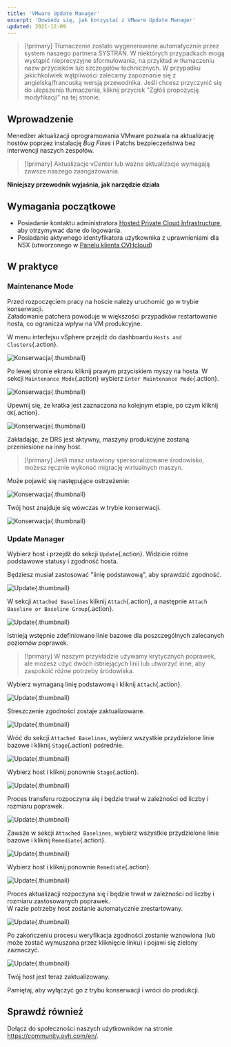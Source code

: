 ```yaml
---
title: 'VMware Update Manager'
excerpt: 'Dowiedz się, jak korzystać z VMware Update Manager'
updated: 2021-12-09
---
```


> [!primary]
> Tłumaczenie zostało wygenerowane automatycznie przez system naszego partnera SYSTRAN. W niektórych przypadkach mogą wystąpić nieprecyzyjne sformułowania, na przykład w tłumaczeniu nazw przycisków lub szczegółów technicznych. W przypadku jakichkolwiek wątpliwości zalecamy zapoznanie się z angielską/francuską wersją przewodnika. Jeśli chcesz przyczynić się do ulepszenia tłumaczenia, kliknij przycisk "Zgłóś propozycję modyfikacji" na tej stronie.
>

## Wprowadzenie

Menedżer aktualizacji oprogramowania VMware pozwala na aktualizację hostów poprzez instalację *Bug Fixes* i Patchs bezpieczeństwa bez interwencji naszych zespołów.     

> [!primary]
> Aktualizacje vCenter lub ważne aktualizacje wymagają zawsze naszego zaangażowania.

**Niniejszy przewodnik wyjaśnia, jak narzędzie działa**

## Wymagania początkowe

- Posiadanie kontaktu administratora [Hosted Private Cloud Infrastructure](https://www.ovhcloud.com/pl/enterprise/products/hosted-private-cloud/), aby otrzymywać dane do logowania.
- Posiadanie aktywnego identyfikatora użytkownika z uprawnieniami dla NSX (utworzonego w [Panelu klienta OVHcloud](https://www.ovh.com/auth/?action=gotomanager&from=https://www.ovh.pl/&ovhSubsidiary=pl))

## W praktyce

### Maintenance Mode

Przed rozpoczęciem pracy na hoście należy uruchomić go w trybie konserwacji.    
Załadowanie patchera powoduje w większości przypadków restartowanie hosta, co ogranicza wpływ na VM produkcyjne. 

W menu interfejsu vSphere przejdź do dashboardu `Hosts and Clusters`{.action}.

![Konserwacja](images/en01menu.png){.thumbnail}

Po lewej stronie ekranu kliknij prawym przyciskiem myszy na hosta. W sekcji `Maintenance Mode`{.action} wybierz `Enter Maintenance Mode`{.action}.

![Konserwacja](images/en02maintenance.png){.thumbnail}

Upewnij się, że kratka jest zaznaczona na kolejnym etapie, po czym kliknij `OK`{.action}.

![Konserwacja](images/en03enter.png){.thumbnail}

Zakładając, że DRS jest aktywny, maszyny produkcyjne zostaną przeniesione na inny host.

> [!primary]
> Jeśli masz ustawiony spersonalizowane środowisko, możesz ręcznie wykonać migrację wirtualnych maszyn.
>

Może pojawić się następujące ostrzeżenie:     

![Konserwacja](images/en04warning.png){.thumbnail}

Twój host znajduje się wówczas w trybie konserwacji.

![Konserwacja](images/en05maintenanced.png){.thumbnail}

### Update Manager

Wybierz host i przejdź do sekcji `Update`{.action}.
Widzicie różne podstawowe statusy i zgodność hosta.     

Będziesz musiał zastosować "linię podstawową", aby sprawdzić zgodność.

![Update](images/en06summary.png){.thumbnail}

W sekcji `Attached Baselines` kliknij `Attach`{.action}, a następnie `Attach Baseline or Baseline Group`{.action}.

![Update](images/en07attach.png){.thumbnail}

Istnieją wstępnie zdefiniowane linie bazowe dla poszczególnych zalecanych poziomów poprawek.

> [!primary]
> W naszym przykładzie używamy krytycznych poprawek, ale możesz użyć dwóch istniejących linii lub utworzyć inne, aby zaspokoić różne potrzeby środowiska.
>

Wybierz wymaganą linię podstawową i kliknij `Attach`{.action}.

![Update](images/en08define.png){.thumbnail}

Streszczenie zgodności zostaje zaktualizowane.     

![Update](images/en09noncompliant.png){.thumbnail}

Wróć do sekcji `Attached Baselines`, wybierz wszystkie przydzielone linie bazowe i kliknij `Stage`{.action} pośrednie.

![Update](images/en10bisstage.png){.thumbnail}

Wybierz host i kliknij ponownie `Stage`{.action}.

![Update](images/en10terstagea.png){.thumbnail}

Proces transferu rozpoczyna się i będzie trwał w zależności od liczby i rozmiaru poprawek.

![Update](images/en10terstage.png){.thumbnail}

Zawsze w sekcji `Attached Baselines`, wybierz wszystkie przydzielone linie bazowe i kliknij `Remediate`{.action}.

![Update](images/en10remediate.png){.thumbnail}

Wybierz host i kliknij ponownie `Remediate`{.action}.

![Update](images/en11remediate.png){.thumbnail}

Proces aktualizacji rozpoczyna się i będzie trwał w zależności od liczby i rozmiaru zastosowanych poprawek.<br>
W razie potrzeby host zostanie automatycznie zrestartowany.

![Update](images/en12remediating.png){.thumbnail}

Po zakończeniu procesu weryfikacja zgodności zostanie wznowiona (lub może zostać wymuszona przez kliknięcie linku) i pojawi się zielony zaznaczyć.

![Update](images/en13compliant.png){.thumbnail}

Twój host jest teraz zaktualizowany.    

Pamiętaj, aby wyłączyć go z trybu konserwacji i wróci do produkcji.

## Sprawdź również

Dołącz do społeczności naszych użytkowników na stronie <https://community.ovh.com/en/>.
